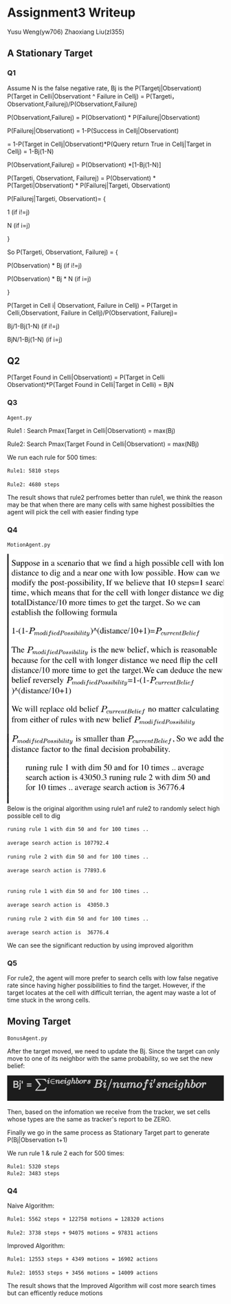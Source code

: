 # Assignment3 Writeup

Yusu Weng(yw706) Zhaoxiang Liu(zl355)

## A Stationary Target

### Q1 
Assume N is the false negative rate, Bj is the P(Targetj|Observationt)
P(Target in Celli|Observationt ^ Failure in Cellj) = P(Targeti，Observationt,Failurej)/P(Observationt,Failurej)

P(Observationt,Failurej) = P(Observationt) * P(Failurej|Observationt)

P(Failurej|Observationt) = 1-P(Success in Cellj|Observationt) 

= 1-P(Target in Cellj|Observationt)*P(Query return True in Cellj|Target in Cellj) = 1-Bj(1-N) 

P(Observationt,Failurej) = P(Observationt) *[1-Bj(1-N)]

P(Targeti, Observationt, Failurej) = P(Observationt) * P(Targeti|Observationt) * P(Failurej|Targeti, Observationt)

P(Failurej|Targeti, Observationt)= {

1 (if i!=j)

N (if i=j)

}

So P(Targeti, Observationt, Failurej) = {

P(Observation) * Bj (if i!=j)

P(Observation) * Bj * N (if i=j)

}

P(Target in Cell i| Observationt, Failure in Cellj) =
P(Target in Celli,Observationt, Failure in Cellj)/P(Observationt, Failurej)=

Bj/1-Bj(1-N) (if i!=j)

BjN/1-Bj(1-N) (if i=j)

## Q2

P(Target Found in Celli|Observationt) = P(Target in Celli
Observationt)*P(Target Found in Celli|Target in Celli) = 
BjN

### Q3
```
Agent.py 
```

Rule1 : Search Pmax(Target in Celli|Observationt) = max(Bj)

Rule2: Search Pmax(Target Found in Celli|Observationt) = max(NBj)

We run each rule for 500 times:
```
Rule1: 5810 steps

Rule2: 4680 steps
```
The result shows that rule2 perfromes better than rule1, we think the reason may be that when there are many cells with same highest possibilties the agent will pick the cell with easier finding type

### Q4
```
MotionAgent.py
```
![](images/2.png)
Below is the original algorithm using rule1 anf rule2 to randomly select high possible cell to dig
```
runing rule 1 with dim 50 and for 100 times ..

average search action is 107792.4

runing rule 2 with dim 50 and for 100 times ..

average search action is 77893.6


runing rule 1 with dim 50 and for 100 times ..

average search action is  43050.3

runing rule 2 with dim 50 and for 100 times ..

average search action is  36776.4
```

We can see the significant reduction by using improved algorithm

### Q5

For rule2, the agent will more prefer to search cells with low false negative rate since having higher possibilities to find the target. However, if the target locates at the cell with difficult terrian, the agent may waste a lot of time stuck in the wrong cells.

## Moving Target
```
BonusAgent.py
```

After the target moved, we need to update the Bj. Since the target can only move to one of its neighbor with the same probability, so we set the new belief:

![](images/1.png)

Then, based on the infomation we receive from the tracker, we set cells whose types are the same as tracker's report to be ZERO.

Finally we go in the same process as Stationary Target part to generate P(Bj|Observation t+1)  

We run rule 1 & rule 2 each for 500 times:

```
Rule1: 5320 steps
Rule2: 3483 steps
```

### Q4

Naive Algorithm:
```
Rule1: 5562 steps + 122758 motions = 128320 actions

Rule2: 3738 steps + 94075 motions = 97831 actions
```

Improved Algorithm:
```
Rule1: 12553 steps + 4349 motions = 16902 actions

Rule2: 10553 steps + 3456 motions = 14009 actions
```
The result shows that the Improved Algorithm will cost more search times but can efficently reduce motions